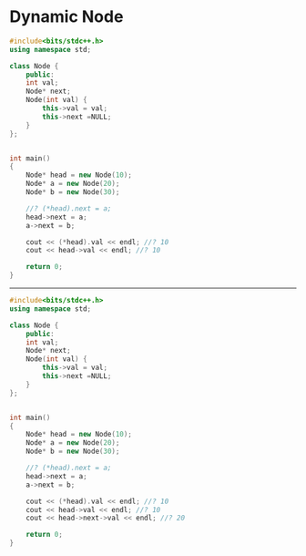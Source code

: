 # Dynamic Node

```c++
#include<bits/stdc++.h>
using namespace std;

class Node {
    public:
    int val;
    Node* next;
    Node(int val) {
        this->val = val;
        this->next =NULL;
    }
};


int main()
{
    Node* head = new Node(10);
    Node* a = new Node(20);
    Node* b = new Node(30);

    //? (*head).next = a;
    head->next = a;
    a->next = b;

    cout << (*head).val << endl; //? 10
    cout << head->val << endl; //? 10

    return 0;
}
```

-----------------------------------------------------------------------------------------------------------------------------------------

```c++
#include<bits/stdc++.h>
using namespace std;

class Node {
    public:
    int val;
    Node* next;
    Node(int val) {
        this->val = val;
        this->next =NULL;
    }
};


int main()
{
    Node* head = new Node(10);
    Node* a = new Node(20);
    Node* b = new Node(30);

    //? (*head).next = a;
    head->next = a;
    a->next = b;

    cout << (*head).val << endl; //? 10
    cout << head->val << endl; //? 10
    cout << head->next->val << endl; //? 20

    return 0;
}
```